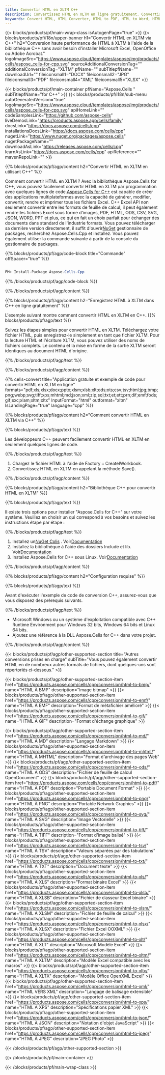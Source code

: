 ```yaml
---
title: Convertir HTML en XLTM C++
description: Convertissez HTML en XLTM en ligne gratuitement. Convertisseur en ligne gratuit HTML à XLTM. C++ HTML à XLTM. HTML à XLTM via C++.
keywords: Convert HTML, HTML Converter, HTML to PDF, HTML to Word, HTML to PPT, HTML to Image
---
```

{{< blocks/products/pf/main-wrap-class isAutogenPage="true" >}}
{{< blocks/products/pf/i18n/upper-banner h1="Convertir HTML en XLTM via C++" h2="Conversion haute performance de HTML à XLTM à l\'aide de la bibliothèque C++ sans avoir besoin d\'installer Microsoft Excel, OpenOffice ou Adobe Acrobat." logoImageSrc="https://www.aspose.cloud/templates/aspose/img/products/cells/aspose_cells-for-cpp.svg" sourceAdditionalConversionTag="" additionalConversionTag="XLTM" pfName="" subTitlepfName="" downloadUrl="" fileiconsmall1="DOCX" fileiconsmall2="JPG" fileiconsmall3="PDF" fileiconsmall4="XML" fileiconsmall5="XLSX" >}}

{{< blocks/products/pf/main-container pfName="Aspose.Cells " subTitlepfName="for C++" >}}
{{< blocks/products/pf/i18n/sub-menu autoGeneratedVersion="true" logoImageSrc="https://www.aspose.cloud/templates/aspose/img/products/cells/aspose_cells-for-cpp.svg" apiHomeLink="" codeSamplesLink="https://github.com/aspose-cells" liveDemosLink="https://products.aspose.app/cells/family" docsLink="https://docs.aspose.com/cells/cpp" installationsDocsLink="https://docs.aspose.com/cells/cpp" nugetLink="https://www.nuget.org/packages/aspose.cells" nugetPackageName="" downloadAsLink="https://releases.aspose.com/cells/cpp" learnAsLink="https://docs.aspose.com/cells/cpp" apiReference="" mavenRepoLink="" >}}


{{% blocks/products/pf/agp/content h2="Convertir HTML en XLTM en utilisant C++" %}}

Comment convertir HTML en XLTM ? Avec la bibliothèque Aspose.Cells for C++, vous pouvez facilement convertir HTML en XLTM par programmation avec quelques lignes de code.[Aspose.Cells for C++](https://products.aspose.com/cells/cpp) est capable de créer des applications multiplateformes avec la capacité de générer, modifier, convertir, rendre et imprimer tous les fichiers Excel. C++ Excel API non seulement convertir entre les formats de feuille de calcul, il peut également rendre les fichiers Excel sous forme d'images, PDF, HTML, ODS, CSV, SVG, JSON, WORD, PPT et plus, ce qui en fait un choix parfait pour échanger des documents dans standard de l'industrie formats. Vous pouvez télécharger sa dernière version directement, il suffit d'ouvrir[NuGet](https://www.nuget.org/packages/Aspose.Cells.Cpp/) gestionnaire de packages, recherchez Aspose.Cells.Cpp et installez. Vous pouvez également utiliser la commande suivante à partir de la console du gestionnaire de packages.

{{% blocks/products/pf/agp/code-block title="Commande" offSpacer="true" %}}

```cs

PM> Install-Package Aspose.Cells.Cpp

```

{{% /blocks/products/pf/agp/code-block %}}

{{% /blocks/products/pf/agp/content %}}

{{% blocks/products/pf/agp/content h2="Enregistrez HTML à XLTM dans C++ en ligne gratuitement" %}}

L'exemple suivant montre comment convertir HTML en XLTM en C++.
{{% blocks/products/pf/agp/text %}}

Suivez les étapes simples pour convertir HTML en XLTM. Téléchargez votre fichier HTML, puis enregistrez-le simplement en tant que fichier XLTM. Pour la lecture HTML et l'écriture XLTM, vous pouvez utiliser des noms de fichiers complets. Le contenu et la mise en forme de la sortie XLTM seront identiques au document HTML d'origine.

{{% /blocks/products/pf/agp/text %}}

{{% /blocks/products/pf/agp/content %}}

{{% cells-convert title="Application gratuite et exemple de code pour convertir HTML en XLTM en ligne" formats="pdf;xls;xlsx;docx;pptx;xlsm;xlsb;xlt;ods;ots;csv;tsv;html;jpg;bmp;png;webp;svg;tiff;xps;mhtml;md;json;xml;zip;sql;txt;et;ett;prn;dif;emf;fods;gif;sxc;xlam;xltm;xltx" InputFormat="html" outformat="xltm" IsLandingPage="true" language="cpp" %}}

{{% blocks/products/pf/agp/content h2="Comment convertir HTML en XLTM via C++" %}}

{{% blocks/products/pf/agp/text %}}

 Les développeurs C++ peuvent facilement convertir HTML en XLTM en seulement quelques lignes de code.

{{% /blocks/products/pf/agp/text %}}

1. Chargez le fichier HTML à l'aide de Factory :: CreateIWorkbook.
1. Convertissez HTML en XLTM en appelant la méthode Save().

{{% /blocks/products/pf/agp/content %}}

{{% blocks/products/pf/agp/content h2="Bibliothèque C++ pour convertir HTML en XLTM" %}}

{{% blocks/products/pf/agp/text %}}

Il existe trois options pour installer "Aspose.Cells for C++" sur votre système. Veuillez en choisir un qui correspond à vos besoins et suivez les instructions étape par étape :

{{% /blocks/products/pf/agp/text %}}

1.  Installez un[NuGet Colis](https://www.nuget.org/packages/Aspose.Cells.Cpp/) . Voir[Documentation](https://docs.aspose.com/cells/cpp/installation/#using-nuget-package-manager)
1.  Installez la bibliothèque à l'aide des dossiers Include et lib. Voir[Documentation](https://docs.aspose.com/cells/cpp/installation/#using-include-and-lib-folders)
1. Installez Aspose.Cells for C++ sous Linux. Voir[Documentation](https://docs.aspose.com/cells/cpp/installation/#installing-asposecells-for-c-in-linux)

{{% /blocks/products/pf/agp/content %}}

{{% blocks/products/pf/agp/content h2="Configuration requise" %}}

{{% blocks/products/pf/agp/text %}}

 Avant d'exécuter l'exemple de code de conversion C++, assurez-vous que vous disposez des prérequis suivants.

{{% /blocks/products/pf/agp/text %}}

- Microsoft Windows ou un système d'exploitation compatible avec C++ Runtime Environment pour Windows 32 bits, Windows 64 bits et Linux 64 bits.
- Ajoutez une référence à la DLL Aspose.Cells for C++ dans votre projet.

{{% /blocks/products/pf/agp/content %}}


{{< blocks/products/pf/agp/other-supported-section title="Autres conversions prises en charge" subTitle="Vous pouvez également convertir HTML en de nombreux autres formats de fichiers, dont quelques-uns sont répertoriés ci-dessous." >}}

{{< blocks/products/pf/agp/other-supported-section-item href="https://products.aspose.com/cells/cpp/conversion/html-to-bmp/" name="HTML À BMP" description="Image bitmap" >}}
{{< blocks/products/pf/agp/other-supported-section-item href="https://products.aspose.com/cells/cpp/conversion/html-to-emf/" name="HTML À EMF" description="Format de métafichier amélioré" >}}
{{< blocks/products/pf/agp/other-supported-section-item href="https://products.aspose.com/cells/cpp/conversion/html-to-gif/" name="HTML À GIF" description="Format d\'échange graphique" >}}

{{< blocks/products/pf/agp/other-supported-section-item href="https://products.aspose.com/cells/cpp/conversion/html-to-md/" name="HTML À MD" description="Langage Markdown" >}}
{{< blocks/products/pf/agp/other-supported-section-item href="https://products.aspose.com/cells/cpp/conversion/html-to-mhtml/" name="HTML À MHTML" description="Format d\'archivage des pages Web" >}}
{{< blocks/products/pf/agp/other-supported-section-item href="https://products.aspose.com/cells/cpp/conversion/html-to-ods/" name="HTML À ODS" description="Fichier de feuille de calcul OpenDocument" >}}
{{< blocks/products/pf/agp/other-supported-section-item href="https://products.aspose.com/cells/cpp/conversion/html-to-pdf/" name="HTML À PDF" description="Portable Document Format" >}}
{{< blocks/products/pf/agp/other-supported-section-item href="https://products.aspose.com/cells/cpp/conversion/html-to-png/" name="HTML À PNG" description="Portable Network Graphics" >}}
{{< blocks/products/pf/agp/other-supported-section-item href="https://products.aspose.com/cells/cpp/conversion/html-to-svg/" name="HTML À SVG" description="Image Vectorielle" >}}
{{< blocks/products/pf/agp/other-supported-section-item href="https://products.aspose.com/cells/cpp/conversion/html-to-tiff/" name="HTML À TIFF" description="Format d\'image balisé" >}}
{{< blocks/products/pf/agp/other-supported-section-item href="https://products.aspose.com/cells/cpp/conversion/html-to-tsv/" name="HTML À TSV" description="Valeurs séparées par des tabulations" >}}
{{< blocks/products/pf/agp/other-supported-section-item href="https://products.aspose.com/cells/cpp/conversion/html-to-txt/" name="HTML À TXT" description="Document texte" >}}
{{< blocks/products/pf/agp/other-supported-section-item href="https://products.aspose.com/cells/cpp/conversion/html-to-xls/" name="HTML À XLS" description="Format binaire Excel" >}}
{{< blocks/products/pf/agp/other-supported-section-item href="https://products.aspose.com/cells/cpp/conversion/html-to-xlsb/" name="HTML À XLSB" description="Fichier de classeur Excel binaire" >}}
{{< blocks/products/pf/agp/other-supported-section-item href="https://products.aspose.com/cells/cpp/conversion/html-to-xlsm/" name="HTML À XLSM" description="Fichier de feuille de calcul" >}}
{{< blocks/products/pf/agp/other-supported-section-item href="https://products.aspose.com/cells/cpp/conversion/html-to-xlsx/" name="HTML À XLSX" description="Fichier Excel OOXML" >}}
{{< blocks/products/pf/agp/other-supported-section-item href="https://products.aspose.com/cells/cpp/conversion/html-to-xlt/" name="HTML À XLT" description="Microsoft Modèle Excel" >}}
{{< blocks/products/pf/agp/other-supported-section-item href="https://products.aspose.com/cells/cpp/conversion/html-to-xltm/" name="HTML À XLTM" description="Modèle Excel compatible avec les macros" >}}
{{< blocks/products/pf/agp/other-supported-section-item href="https://products.aspose.com/cells/cpp/conversion/html-to-xltx/" name="HTML À XLTX" description="Modèle Office OpenXML Excel" >}}
{{< blocks/products/pf/agp/other-supported-section-item href="https://products.aspose.com/cells/cpp/conversion/html-to-xml/" name="HTML VERS XML" description="Langage de balisage extensible" >}}
{{< blocks/products/pf/agp/other-supported-section-item href="https://products.aspose.com/cells/cpp/conversion/html-to-xps/" name="HTML À XPS" description="Spécifications papier XML" >}}
{{< blocks/products/pf/agp/other-supported-section-item href="https://products.aspose.com/cells/cpp/conversion/html-to-json/" name="HTML À JSON" description="Notation d\'objet JavaScript" >}}
{{< blocks/products/pf/agp/other-supported-section-item href="https://products.aspose.com/cells/cpp/conversion/html-to-jpeg/" name="HTML À JPEG" description="JPEG Photo" >}}

{{< /blocks/products/pf/agp/other-supported-section >}}

{{< /blocks/products/pf/main-container >}}
    
{{< /blocks/products/pf/main-wrap-class >}}
